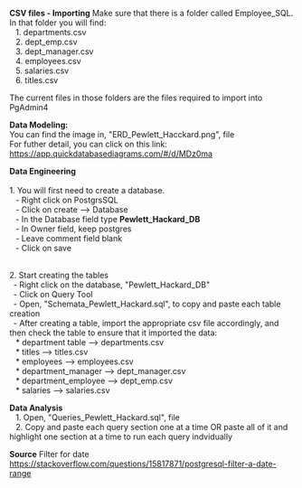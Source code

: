 **CSV files - Importing**
Make sure that there is a folder called Employee_SQL. In that folder you will find:
<br>&ensp; 1. departments.csv
<br>&ensp; 2. dept_emp.csv
<br>&ensp; 3. dept_manager.csv
<br>&ensp; 4. employees.csv
<br>&ensp; 5. salaries.csv
<br>&ensp; 6. titles.csv

The current files in those folders are the files required to import into PgAdmin4

**Data Modeling:**
<br>You can find the image in, "ERD_Pewlett_Hacckard.png", file
<br>For futher detail, you can click on this link: https://app.quickdatabasediagrams.com/#/d/MDz0ma

**Data Engineering**
<br><br>1. You will first need to create a database.
<br>&ensp; - Right click on PostgrsSQL 
<br>&ensp; - Click on create --> Database
<br>&ensp; - In the Database field type **Pewlett_Hackard_DB**
<br>&ensp; - In Owner field, keep postgres
<br>&ensp; - Leave comment field blank 
<br>&ensp; - Click on save

<br>2. Start creating the tables
<br>&ensp;- Right click on the database, "Pewlett_Hackard_DB"
<br>&ensp;- Click on Query Tool 
<br>&ensp;- Open, "Schemata_Pewlett_Hackard.sql",  to copy and paste each table creation 
<br>&ensp;- After creating a table, import the appropriate csv file accordingly, and then check the table to ensure that it imported the data:
<br>&ensp; * department table --> departments.csv
<br>&ensp; * titles --> titles.csv
<br>&ensp; * employees --> employees.csv
<br>&ensp; * department_manager --> dept_manager.csv
<br>&ensp; * department_employee --> dept_emp.csv
<br>&ensp; * salaries --> salaries.csv

**Data Analysis**
<br>&ensp; 1. Open, "Queries_Pewlett_Hackard.sql", file
<br>&ensp; 2. Copy and paste each query section one at a time OR paste all of it and highlight one section at a time to run each query indvidually 

**Source**
Filter for date
https://stackoverflow.com/questions/15817871/postgresql-filter-a-date-range


